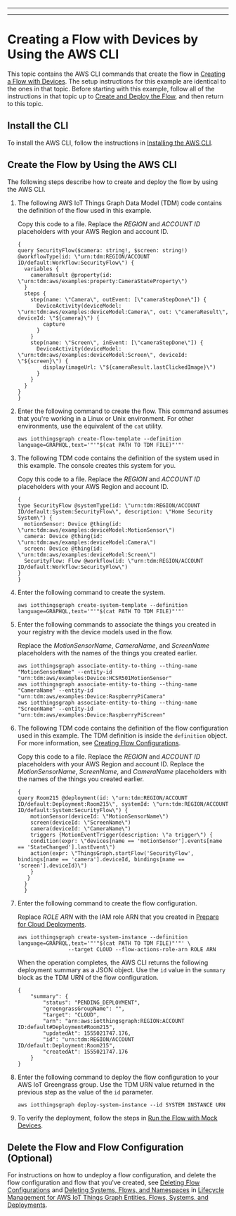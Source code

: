 --------

--------

# Creating a Flow with Devices by Using the AWS CLI<a name="iot-tg-gs-thing-sample-deploy-cloud-cli"></a>

This topic contains the AWS CLI commands that create the flow in [Creating a Flow with Devices](iot-tg-gs-thing-sample-cloud.html)\. The setup instructions for this example are identical to the ones in that topic\. Before starting with this example, follow all of the instructions in that topic up to [Create and Deploy the Flow](iot-tg-gs-thing-sample-cloud.html#iot-tg-gs-thing-sample-cloud-deploy), and then return to this topic\.

## Install the CLI<a name="iot-tg-gs-thingdev-sample-deploy-cli-install"></a>

To install the AWS CLI, follow the instructions in [Installing the AWS CLI](https://docs.aws.amazon.com/cli/latest/userguide/cli-chap-install.html)\.

## Create the Flow by Using the AWS CLI<a name="iot-tg-gs-thing-sample-deploy-cli-steps"></a>

The following steps describe how to create and deploy the flow by using the AWS CLI\.

1. The following AWS IoT Things Graph Data Model \(TDM\) code contains the definition of the flow used in this example\. 

   Copy this code to a file\. Replace the *REGION* and *ACCOUNT ID* placeholders with your AWS Region and account ID\.

   ```
   {
   query SecurityFlow($camera: string!, $screen: string!) @workflowType(id: \"urn:tdm:REGION/ACCOUNT ID/default:Workflow:SecurityFlow\") {
     variables {
       cameraResult @property(id: \"urn:tdm:aws/examples:property:CameraStateProperty\")
     }
     steps {
       step(name: \"Camera\", outEvent: [\"cameraStepDone\"]) {
         DeviceActivity(deviceModel: \"urn:tdm:aws/examples:deviceModel:Camera\", out: \"cameraResult\", deviceId: \"${camera}\") {
           capture
         }
       }
       step(name: \"Screen\", inEvent: [\"cameraStepDone\"]) {
         DeviceActivity(deviceModel: \"urn:tdm:aws/examples:deviceModel:Screen\", deviceId: \"${screen}\") {
           display(imageUrl: \"${cameraResult.lastClickedImage}\")
         }
       }
     }
   }
   }
   ```

1. Enter the following command to create the flow\. This command assumes that you're working in a Linux or Unix environment\. For other environments, use the equivalent of the `cat` utility\.

   ```
   aws iotthingsgraph create-flow-template --definition language=GRAPHQL,text='"'"$(cat PATH TO TDM FILE)"'"'
   ```

1. The following TDM code contains the definition of the system used in this example\. The console creates this system for you\. 

   Copy this code to a file\. Replace the *REGION* and *ACCOUNT ID* placeholders with your AWS Region and account ID\.

   ```
   {
   type SecurityFlow @systemType(id: \"urn:tdm:REGION/ACCOUNT ID/default:System:SecurityFlow\", description: \"Home Security System\") {
     motionSensor: Device @thing(id: \"urn:tdm:aws/examples:deviceModel:MotionSensor\") 
     camera: Device @thing(id: \"urn:tdm:aws/examples:deviceModel:Camera\")
     screen: Device @thing(id: \"urn:tdm:aws/examples:deviceModel:Screen\")
     SecurityFlow: Flow @workflow(id: \"urn:tdm:REGION/ACCOUNT ID/default:Workflow:SecurityFlow\")
   }
   }
   ```

1. Enter the following command to create the system\.

   ```
   aws iotthingsgraph create-system-template --definition language=GRAPHQL,text='"'"$(cat PATH TO TDM FILE)"'"'
   ```

1. Enter the following commands to associate the things you created in your registry with the device models used in the flow\. 

   Replace the *MotionSensorName*, *CameraName*, and *ScreenName* placeholders with the names of the things you created earlier\.

   ```
   aws iotthingsgraph associate-entity-to-thing --thing-name "MotionSensorName" --entity-id "urn:tdm:aws/examples:Device:HCSR501MotionSensor"
   aws iotthingsgraph associate-entity-to-thing --thing-name "CameraName" --entity-id "urn:tdm:aws/examples:Device:RaspberryPiCamera"
   aws iotthingsgraph associate-entity-to-thing --thing-name "ScreenName" --entity-id "urn:tdm:aws/examples:Device:RaspberryPiScreen"
   ```

1. The following TDM code contains the definition of the flow configuration used in this example\. The TDM definition is inside the `definition` object\. For more information, see [Creating Flow Configurations](iot-tg-sysdeploy-depconfig-cloud.html)\.

    Copy this code to a file\. Replace the *REGION* and *ACCOUNT ID* placeholders with your AWS Region and account ID\. Replace the *MotionSensorName*, *ScreenName*, and *CameraName* placeholders with the names of the things you created earlier\.

   ```
   {
   query Room215 @deployment(id: \"urn:tdm:REGION/ACCOUNT ID/default:Deployment:Room215\", systemId: \"urn:tdm:REGION/ACCOUNT ID/default:System:SecurityFlow\") {
       motionSensor(deviceId: \"MotionSensorName\")
       screen(deviceId: \"ScreenName\")
       camera(deviceId: \"CameraName\") 
       triggers {MotionEventTrigger(description: \"a trigger\") {  
       condition(expr: \"devices[name == 'motionSensor'].events[name == 'StateChanged'].lastEvent\") 
       action(expr: \"ThingsGraph.startFlow('SecurityFlow', bindings[name == 'camera'].deviceId, bindings[name == 'screen'].deviceId)\")
       }
      }
     }
     }
   ```

1. Enter the following command to create the flow configuration\. 

   Replace *ROLE ARN* with the IAM role ARN that you created in [Prepare for Cloud Deployments](iot-tg-gs-environment-cloud.html)\.

   ```
   aws iotthingsgraph create-system-instance --definition language=GRAPHQL,text='"'"$(cat PATH TO TDM FILE)"'"' \
                   --target CLOUD --flow-actions-role-arn ROLE ARN
   ```

   When the operation completes, the AWS CLI returns the following deployment summary as a JSON object\. Use the `id` value in the `summary` block as the TDM URN of the flow configuration\. 

   ```
   {
       "summary": {
           "status": "PENDING_DEPLOYMENT",
           "greengrassGroupName": "",
           "target": "CLOUD",
           "arn": "arn:aws:iotthingsgraph:REGION:ACCOUNT ID:default#Deployment#Room215",
           "updatedAt": 1555021747.176,
           "id": "urn:tdm:REGION/ACCOUNT ID/default:Deployment:Room215",
           "createdAt": 1555021747.176
       }
   }
   ```

1. Enter the following command to deploy the flow configuration to your AWS IoT Greengrass group\. Use the TDM URN value returned in the previous step as the value of the `id` parameter\.

   ```
   aws iotthingsgraph deploy-system-instance --id SYSTEM INSTANCE URN
   ```

1. To verify the deployment, follow the steps in [Run the Flow with Mock Devices](iot-tg-gs-thing-sample-cloud.md#iot-tg-gs-thing-sample-cloud-runmock)\.

## Delete the Flow and Flow Configuration \(Optional\)<a name="iot-tg-gs-thingdev-sample-cleanup"></a>

For instructions on how to undeploy a flow configuration, and delete the flow configuration and flow that you've created, see [Deleting Flow Configurations](iot-tg-lifecycle.html#iot-tg-lifecycle-deletingflowconfig) and [Deleting Systems, Flows, and Namespaces](iot-tg-lifecycle.html#iot-tg-lifecycle-deletingsysflow) in [Lifecycle Management for AWS IoT Things Graph Entities, Flows, Systems, and Deployments](iot-tg-lifecycle.html)\.